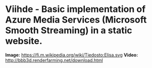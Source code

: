 # Viihde - Basic implementation of Azure Media Services (Microsoft Smooth Streaming) in a static website. #
**Image:** https://fi.m.wikipedia.org/wiki/Tiedosto:Elisa.svg
**Video:** http://bbb3d.renderfarming.net/download.html